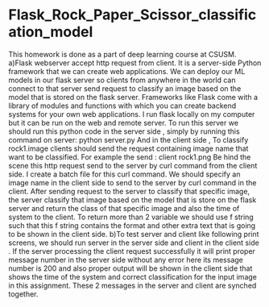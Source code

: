 # Flask_Rock_Paper_Scissor_classification_model

This homework is done as a part of deep learning course at CSUSM.
a)Flask webserver accept http request from client. It is a server-side Python framework that we can create web applications. 
We can deploy our ML models in our flask server so clients from anywhere in the world can connect to that server send request to classify an image based on the model 
that is stored on the flask server. Frameworks like Flask come with a library of modules and functions with which you can create backend systems for your own web applications. 
I run flask locally on my computer but it can be run on the web and remote server.
 To run this server we should run this python code in the server side , simply by running this command on server: python server.py
And in the client side , To classify rock1.image clients should send the request containing image name that want to be classified. For example the send : client rock1.png
Be hind the scene this http request send to the server by curl command from the client side. 
I create a batch file for this curl command. We should specify an image name in the client side to send  to the server by curl command in the client.
After sending request to the server to classify that specific image, the server classify that image based on the model that is store on the flask server and return the class of that specific  image  and also the time of system to the client. To return more than 2 variable we should use f string such that this f string contains the format and other extra text that is going to be shown in the client side.
b)To test  server and client like following print screens, we should run server in the server side and client in the client side .
If the server processing the client request successfully it will print proper message number in the server side without any error here its message number is 200 and also proper
output will be shown in the client side that shows the time of the system and correct classification for the input image in this assignment. These 2 messages in the server and 
client are synched together.


 
